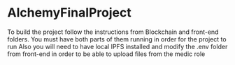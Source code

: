 # AlchemyFinalProject

To build the project follow the instructions from Blockchain and front-end folders.
You must have both parts of them running in order for the project to run
Also you will need to have local IPFS installed and modify the .env folder from front-end in order to be able to upload files from the medic role